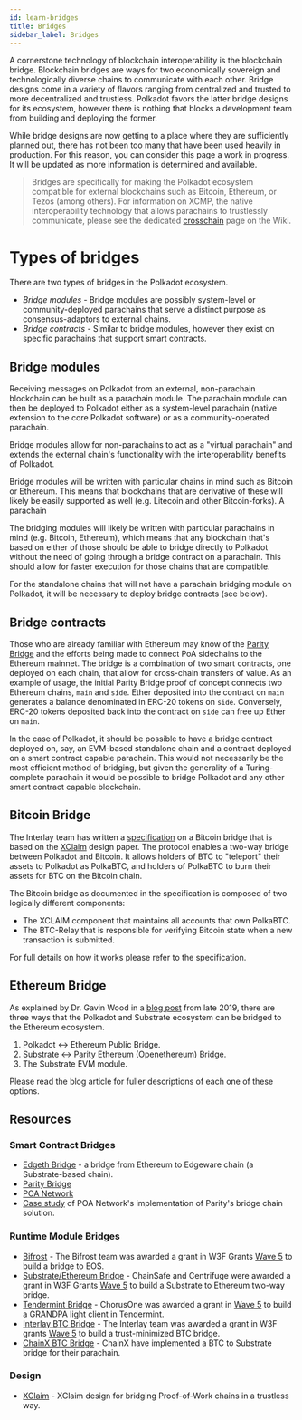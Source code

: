 ```yaml
---
id: learn-bridges
title: Bridges
sidebar_label: Bridges
---
```


A cornerstone technology of blockchain interoperability is the blockchain bridge.
Blockchain bridges are ways for two economically sovereign and technologically
diverse chains to communicate with each other. Bridge designs come in a variety
of flavors ranging from centralized and trusted to more decentralized and
trustless. Polkadot favors the latter bridge designs for its ecosystem, however
there is nothing that blocks a development team from building and deploying
the former.

While bridge designs are now getting to a place where they are sufficiently 
planned out, there has not been too many that have been used heavily in
production. For this reason, you can consider this page a work in progress.
It will be updated as more information is determined and available.

> Bridges are specifically for making the Polkadot ecosystem compatible for
> external blockchains such as Bitcoin, Ethereum, or Tezos (among others). For
> information on XCMP, the native interoperability technology that allows
> parachains to trustlessly communicate, please see the dedicated [crosschain][]
> page on the Wiki. 

# Types of bridges

There are two types of bridges in the Polkadot ecosystem.

* _Bridge modules_ - Bridge modules are possibly system-level or community-deployed
parachains that serve a distinct purpose as consensus-adaptors to external chains.
* _Bridge contracts_ - Similar to bridge modules, however they exist on specific
parachains that support smart contracts.

## Bridge modules

Receiving messages on Polkadot from an external, non-parachain blockchain can be
built as a parachain module. The parachain module can then be deployed to Polkadot
either as a system-level parachain (native extension to the core Polkadot software)
or as a community-operated parachain.

Bridge modules allow for non-parachains to act as a "virtual parachain" and
extends the external chain's functionality with the interoperability benefits
of Polkadot.

Bridge modules will be written with particular chains in mind such as Bitcoin
or Ethereum. This means that blockchains that are derivative of these will
likely be easily supported as well (e.g. Litecoin and other Bitcoin-forks).
A parachain

The bridging modules will likely be written with particular parachains in mind 
(e.g. Bitcoin, Ethereum), which means that any blockchain that's based on either 
of those should be able to bridge directly to Polkadot without the need of 
going through a bridge contract on a parachain. This should allow for faster 
execution for those chains that are compatible.

For the standalone chains that will not have a parachain bridging module on 
Polkadot, it will be necessary to deploy bridge contracts (see below).

## Bridge contracts

Those who are already familiar with Ethereum may know of the [Parity Bridge][]
and the efforts being made to connect PoA sidechains to the Ethereum mainnet. 
The bridge is a combination of two smart contracts, one deployed on each chain, 
that allow for cross-chain transfers of value. As an example of usage, the 
initial Parity Bridge proof of concept connects two Ethereum chains, `main` and 
`side`. Ether deposited into the contract on `main` generates a balance 
denominated in ERC-20 tokens on `side`. Conversely, ERC-20 tokens deposited back 
into the contract on `side` can free up Ether on `main`.

In the case of Polkadot, it should be possible to have a bridge contract deployed 
on, say, an EVM-based standalone chain and a contract deployed on a smart contract 
capable parachain. This would not necessarily be the most efficient method of 
bridging, but given the generality of a Turing-complete parachain it would be 
possible to bridge Polkadot and any other smart contract capable blockchain.

## Bitcoin Bridge

The Interlay team has written a [specification][interlay] on a Bitcoin bridge
that is based on the [XClaim][] design paper. The protocol enables a two-way
bridge between Polkadot and Bitcoin. It allows holders of BTC to "teleport"
their assets to Polkadot as PolkaBTC, and holders of PolkaBTC to burn their
assets for BTC on the Bitcoin chain.

The Bitcoin bridge as documented in the specification is composed of two
logically different components:

- The XCLAIM component that maintains all accounts that own PolkaBTC.
- The BTC-Relay that is responsible for verifying Bitcoin state when a new
transaction is submitted.

For full details on how it works please refer to the specification.

## Ethereum Bridge

As explained by Dr. Gavin Wood in a [blog post][eth bridging blog] from late 2019,
there are three ways that the Polkadot and Substrate ecosystem can be bridged to
the Ethereum ecosystem.

1) Polkadot <-> Ethereum Public Bridge.
1) Substrate <-> Parity Ethereum (Openethereum) Bridge.
1) The Substrate EVM module.

Please read the blog article for fuller descriptions of each one of these
options.

## Resources

### Smart Contract Bridges

- [Edgeth Bridge](https://github.com/hicommonwealth/edgeth_bridge/) - a bridge from Ethereum to
  Edgeware chain (a Substrate-based chain).
- [Parity Bridge](https://github.com/paritytech/parity-bridge)
- [POA Network](https://poa.network/)
- [Case study](https://medium.com/giveth/ethereum-dapp-scaling-poa-network-acee8a51e772) of POA
  Network's implementation of Parity's bridge chain solution.

### Runtime Module Bridges

- [Bifrost][bifrost] - The Bifrost team was awarded a grant in W3F Grants [Wave 5][]
to build a bridge to EOS.
- [Substrate/Ethereum Bridge](https://github.com/ChainSafe/ChainBridge) - ChainSafe
and Centrifuge were awarded a grant in W3F Grants [Wave 5][] to build a Substrate
to Ethereum two-way bridge.
 - [Tendermint Bridge](https://github.com/ChorusOne) - ChorusOne was awarded a
 grant in [Wave 5][] to build a GRANDPA light client in Tendermint.
 - [Interlay BTC Bridge][interlay] - The Interlay team was awarded a grant in W3F
 grants [Wave 5][] to build a trust-minimized BTC bridge.
- [ChainX BTC Bridge](https://github.com/chainx-org/ChainX/tree/develop/cxrml/bridge/btc) - ChainX have implemented a BTC to Substrate bridge for their parachain.

### Design

- [XClaim][] - XClaim design for bridging Proof-of-Work chains in a trustless way.

[crosschain]: learn-crosschain
[Parity bridge]: https://github.com/paritytech/parity-bridge
[interlay]: https://interlay.gitlab.io/polkabtc-spec/
[XClaim]: https://eprint.iacr.org/2018/643.pdf
[bifrost]: https://github.com/bifrost-codes/bifrost
[Wave 5]: https://medium.com/web3foundation/web3-foundation-grants-wave-5-recipients-2205f4fde096
[eth bridging blog]: https://medium.com/polkadot-network/polkadot-substrate-and-ethereum-f0bf1ccbfd13

